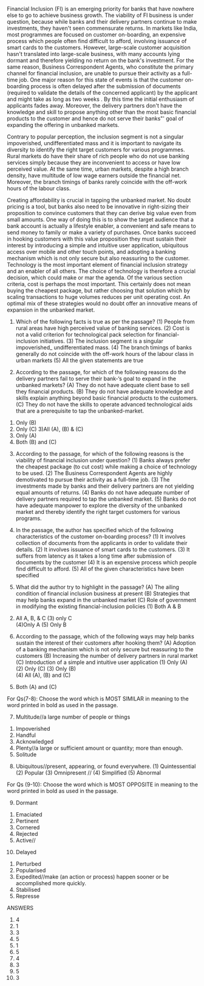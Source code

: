 Financial Inclusion (FI) is an emerging priority for banks that have nowhere else to go to achieve business growth. 
The viability of FI business is under question, because while banks and their delivery partners continue to make investments, 
they haven't seen commensurate returns. In markets like India, most programmes are focused on customer on-boarding, 
an expensive process which people often find difficult to afford, involving issuance of smart cards to the customers. 
However, large-scale customer acquisition hasn't translated into large-scale business, with many accounts lying dormant 
and therefore yielding no return on the bank's investment. For the same reason, Business Correspondent Agents, 
who constitute the primary channel for financial inclusion, are unable to pursue their activity as a full-time job.
One major reason for this state of events is that the customer on-boarding process is often delayed after the submission 
of documents (required to validate the details of the concerned applicant) by the applicant and might take as long as two weeks
. By this time the initial enthusiasm of applicants fades away. Moreover, the delivery partners don't have the knowledge and 
skill to propose anything other than the most basic financial products to the customer and hence do not serve their banks"' 
goal of expanding the offering in unbanked markets.


Contrary to popular perception, the inclusion segment is not a singular impoverished, undifferentiated mass and 
it is important to navigate its diversity to identify the right target customers for various programmes. 
Rural markets do have their share of rich people who do not use banking services simply because they are inconvenient 
to access or have low perceived value. At  the same time, urban markets, despite a high branch density, have multitude 
of low wage earners outside the financial net. Moreover, the branch timings of banks rarely coincide with the off-work 
hours of the labour class.

Creating affordability is crucial in tapping the unbanked market. No doubt pricing is a tool, but banks also need to be
innovative in right-sizing their proposition to convince customers that they can derive big value even from small amounts. 
One way of doing this is to show the target audience that a bank account is actually a lifestyle enabler, a convenient and
safe means to send money to family or make a variety of purchases. Once banks succeed in hooking customers with this value 
proposition they must sustain their interest by introducing a simple and intuitive user application, ubiquitous access over
mobile and other touch points, and adopting a banking mechanism which is not only secure but also reassuring to the customer. 
Technology is the most important element of financial inclusion strategy and an enabler of all others. 
The choice of technology is therefore a crucial decision, which could make or mar the agenda. Of the various section criteria, 
cost is perhaps the most important. This certainly does not mean buying the cheapest package, but rather choosing that 
solution which by scaling transactions to huge volumes reduces per unit operating cost.
An optimal mix of these strategies would no doubt offer an innovative means of expansion in the unbanked market.

1. Which of the following facts is true as per the passage?
(1) People from rural areas have high perceived value of banking services.
(2) Cost is not a valid criterion for technological pack selection for financial-inclusion initiatives.
(3) The inclusion segment is a singular impoverished_ undifferentiated mass.
(4) The branch timings of banks generally do not coincide with the off-work hours of the labour class in urban markets
(5) All the given statements are true

2. According to the passage, for which of the following reasons do the delivery partners fail to serve their bank-‘s 
goal to expand in the unbanked markets?
(A) They do not have adequate client base to sell they financial products.
(B) They do not have adequate knowledge and skills explain anything beyond basic financial products to the customers.
(C) They do not have the skills to operate advanced technological aids that are a prerequisite to tap the unbanked-market.

1) Only (B)   
2) Only (C) 
3)All (A), (B) & (C)  
4) Only (A)
5) Both (B) and (C)

3. According to the passage, for which of the following reasons is the viability of financial inclusion under question?
(1) Banks always prefer the cheapest package (to cut cost) while making a choice of technology to be used.
(2) The Business Correspondent Agents are highly demotivated to pursue their activity as a full-time job.
(3) The investments made by banks and their delivery partners are not yielding equal amounts of returns.
(4) Banks do not have adequate number of delivery partners required to tap the unbanked market.
(5) Banks do not have adequate manpower to explore the diversity of the unbanked market and thereby identify the right target customers for various programs.

4. In the passage, the author has specified which of the following characteristics of the customer on-boarding process?
(1) It involves collection of documents from the applicants in order to validate their details.
(2) It involves issuance of smart cards to the customers.
(3) It suffers from latency as it takes a long time after submission of documents by the customer
(4) It is an expensive process which people find difficult to afford.
(5) All of the given characteristics have been specified

5. What did the author try to highlight in the passage?
(A) The ailing condition of financial inclusion business at present
(B) Strategies that may help banks expand in the unbanked market
(C) Role of government in modifying the existing financial-inclusion policies
(1) Both A & B  
2) All A, B, & C
(3) only C      
(4)Only A 
(5) Only B

6. According to the passage, which of the following ways may help banks sustain the interest of their customers
after hooking them?
(A) Adoption of a banking mechanism which is not only secure but reassuring to the customers
(B) Increasing the number of delivery partners in rural market
(C) Introduction of a simple and intuitive user application
(1) Only (A)  
(2) Only (C)
(3) Only (B)  
(4) All (A), (B) and (C)
5) Both (A) and (C)

For Qs(7-8): Choose the word which is MOST SIMILAR in meaning to the word printed in bold as used in the passage.

7. Multitude//a large number of people or things
1) Impoverished   
2) Handful
3) Acknowledged  
4) Plenty//a large or sufficient amount or quantity; more than enough.
5) Solitude

8. Ubiquitous//present, appearing, or found everywhere.
(1) Quintessential   
(2) Popular
(3) Omnipresent  //
(4) Simplified
(5) Abnormal

For Qs (9-10): Choose the word which is MOST OPPOSITE in meaning to the word printed in bold as used in the passage.

9. Dormant
1) Emaciated 
2) Pertinent 
3) Cornered
4) Rejected  
5) Active//

10. Delayed
1) Perturbed        
2) Popularised 
3) Expedited//make (an action or process) happen sooner or be accomplished more quickly.
4) Stabilised        
5) Represse



ANSWERS
1. 4
2. 1
3. 3
4. 5
5. 1
6. 5
7. 4
8. 3
9. 5
10. 3
